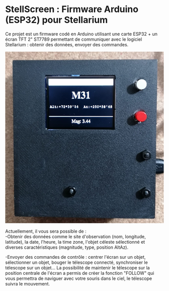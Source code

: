# StellScreen : Firmware Arduino (ESP32) pour Stellarium
Ce projet est un firmware codé en Arduino utilisant une carte ESP32 + un écran TFT 2" ST7789 permettant de communiquer avec le logiciel Stellarium : obtenir des données, envoyer des commandes.

![](https://github.com/AstrAuDobson/StellScreen-Firmware-Arduino-ESP32-pour-Stellarium/blob/main/ecran_principal.jpg)

Actuellement, il vous sera possible de : <br>
-Obtenir des données comme le site d'observation (nom, longitude, latitude), la date, l'heure, la time zone, l'objet céleste sélectionné et diverses caractéristiques (magnitude, type, position AltAz).

-Envoyer des commandes de contrôle : centrer l'écran sur un objet, sélectionner un objet, bouger le télescope connecté, synchroniser le télescope sur un objet...
La possibilité de maintenir le télescope sur la position centrale de l'écran a permis de créer la fonction "FOLLOW" qui vous permettra de naviguer avec votre souris dans le ciel, le télescope suivra le mouvement.
